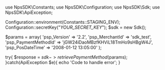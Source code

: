 use NpsSDK\Constants;
use NpsSDK\Configuration;
use NpsSDK\Sdk;
use NpsSDK\ApiException;

Configuration::environment(Constants::STAGING_ENV);
Configuration::secretKey("_YOUR_SECRET_KEY_");
$sdk = new Sdk();

$params = array(
    'psp_Version' => '2.2',
    'psp_MerchantId' => 'sdk_test',
    'psp_PaymentMethodId' => 'jGW24iDaoMBzfKHViL18TmHo9sHBgW4J',
    'psp_PosDateTime' => '2008-01-12 13:05:00'
);

try{ 
    $response = $sdk->retrievePaymentMethod($params); 
}catch(ApiException $e){ 
    echo 'Code to handle error'; 
} 
